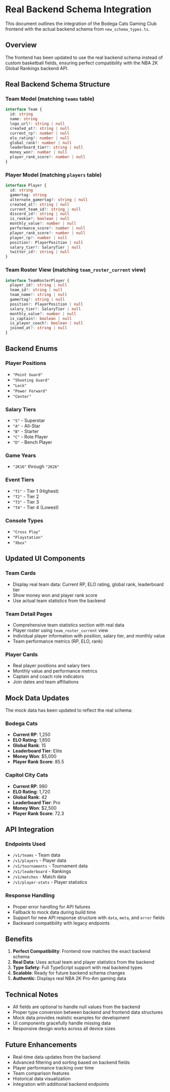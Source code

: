 # Real Backend Schema Integration

This document outlines the integration of the Bodega Cats Gaming Club frontend with the actual backend schema from `new_schema_types.ts`.

## Overview

The frontend has been updated to use the real backend schema instead of custom basketball fields, ensuring perfect compatibility with the NBA 2K Global Rankings backend API.

## Real Backend Schema Structure

### Team Model (matching `teams` table)
```typescript
interface Team {
  id: string
  name: string
  logo_url?: string | null
  created_at?: string | null
  current_rp?: number | null
  elo_rating?: number | null
  global_rank?: number | null
  leaderboard_tier?: string | null
  money_won?: number | null
  player_rank_score?: number | null
}
```

### Player Model (matching `players` table)
```typescript
interface Player {
  id: string
  gamertag: string
  alternate_gamertag?: string | null
  created_at?: string | null
  current_team_id?: string | null
  discord_id?: string | null
  is_rookie?: boolean | null
  monthly_value?: number | null
  performance_score?: number | null
  player_rank_score?: number | null
  player_rp?: number | null
  position?: PlayerPosition | null
  salary_tier?: SalaryTier | null
  twitter_id?: string | null
}
```

### Team Roster View (matching `team_roster_current` view)
```typescript
interface TeamRosterPlayer {
  player_id?: string | null
  team_id?: string | null
  team_name?: string | null
  gamertag?: string | null
  position?: PlayerPosition | null
  salary_tier?: SalaryTier | null
  monthly_value?: number | null
  is_captain?: boolean | null
  is_player_coach?: boolean | null
  joined_at?: string | null
}
```

## Backend Enums

### Player Positions
- `"Point Guard"`
- `"Shooting Guard"`
- `"Lock"`
- `"Power Forward"`
- `"Center"`

### Salary Tiers
- `"S"` - Superstar
- `"A"` - All-Star
- `"B"` - Starter
- `"C"` - Role Player
- `"D"` - Bench Player

### Game Years
- `"2K16"` through `"2K26"`

### Event Tiers
- `"T1"` - Tier 1 (Highest)
- `"T2"` - Tier 2
- `"T3"` - Tier 3
- `"T4"` - Tier 4 (Lowest)

### Console Types
- `"Cross Play"`
- `"Playstation"`
- `"Xbox"`

## Updated UI Components

### Team Cards
- Display real team data: Current RP, ELO rating, global rank, leaderboard tier
- Show money won and player rank score
- Use actual team statistics from the backend

### Team Detail Pages
- Comprehensive team statistics section with real data
- Player roster using `team_roster_current` view
- Individual player information with position, salary tier, and monthly value
- Team performance metrics (RP, ELO, rank)

### Player Cards
- Real player positions and salary tiers
- Monthly value and performance metrics
- Captain and coach role indicators
- Join dates and team affiliations

## Mock Data Updates

The mock data has been updated to reflect the real schema:

### Bodega Cats
- **Current RP**: 1,250
- **ELO Rating**: 1,850
- **Global Rank**: 15
- **Leaderboard Tier**: Elite
- **Money Won**: $5,000
- **Player Rank Score**: 85.5

### Capitol City Cats
- **Current RP**: 980
- **ELO Rating**: 1,720
- **Global Rank**: 42
- **Leaderboard Tier**: Pro
- **Money Won**: $2,500
- **Player Rank Score**: 72.3

## API Integration

### Endpoints Used
- `/v1/teams` - Team data
- `/v1/players` - Player data
- `/v1/tournaments` - Tournament data
- `/v1/leaderboard` - Rankings
- `/v1/matches` - Match data
- `/v1/player-stats` - Player statistics

### Response Handling
- Proper error handling for API failures
- Fallback to mock data during build time
- Support for new API response structure with `data`, `meta`, and `error` fields
- Backward compatibility with legacy endpoints

## Benefits

1. **Perfect Compatibility**: Frontend now matches the exact backend schema
2. **Real Data**: Uses actual team and player statistics from the backend
3. **Type Safety**: Full TypeScript support with real backend types
4. **Scalable**: Ready for future backend schema changes
5. **Authentic**: Displays real NBA 2K Pro-Am gaming data

## Technical Notes

- All fields are optional to handle null values from the backend
- Proper type conversion between backend and frontend data structures
- Mock data provides realistic examples for development
- UI components gracefully handle missing data
- Responsive design works across all device sizes

## Future Enhancements

- Real-time data updates from the backend
- Advanced filtering and sorting based on backend fields
- Player performance tracking over time
- Team comparison features
- Historical data visualization
- Integration with additional backend endpoints
